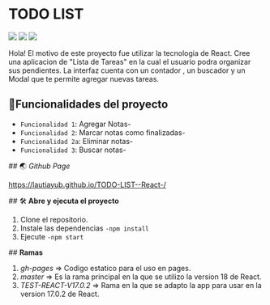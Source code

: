 
<h1>TODO LIST</h1>
<p aling=center>
  <img src="https://img.shields.io/badge/license-MIT-blue">
<img src="https://img.shields.io/badge/React_Version-18,_17.0.2-blue">
<img src="https://img.shields.io/badge/STATUS-EN%20DESAROLLO-green">
  <p/>
Hola!
El motivo de este proyecto fue utilizar la tecnologia de React. 
Cree una aplicacion de "Lista de Tareas" en la cual el usuario podra organizar sus pendientes. 
La interfaz cuenta con un contador , un buscador y un Modal que te permite agregar nuevas tareas.


## :hammer:Funcionalidades del proyecto

- `Funcionalidad 1`: Agregar Notas-
-  `Funcionalidad 2`: Marcar notas como finalizadas-
-  `Funcionalidad 2a`: Eliminar notas-
-  `Funcionalidad 3`: Buscar notas-


\## 🌏 *Github Page*

https://lautiayub.github.io/TODO-LIST--React-/

\## 🛠️ **Abre y ejecuta el proyecto**


1. Clone el repositorio.
2. Instale las dependencias ```-npm install``` 
3. Ejecute ```-npm start```

\## **Ramas**

1. *gh-pages* => Codigo estatico para el uso en pages.
2. *master* => Es la rama principal en la que se utilizo la version 18 de React.
3. *TEST-REACT-V17.0.2* => Rama en la que se adapto la app para usar en la version 17.0.2 de React.

